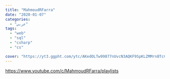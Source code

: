 ```yaml
---
title: "MahmoudRFarra"
date: "2020-01-07"
categories:
  - "عربي"
tags:
  - "web"
  - "sql"
  - "csharp"
  - "cs"

cover: "https://yt3.ggpht.com/ytc/AKedOLTw99877nUvcN3AQKF9SpKLZMMrn8TcCnxF_irf=s88-c-k-c0x00ffffff-no-rj"
---
```


https://www.youtube.com/c/MahmoudRFarra/playlists
